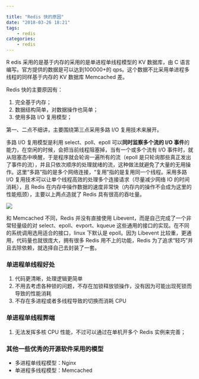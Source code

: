 ```yaml
---

title: "Redis 快的原因"
date: "2018-03-26 18:21"
tags:
    - redis
categories:
    - redis
---
```

R
edis 采用的是基于内存的采用的是单进程单线程模型的 KV 数据库，由 C 语言编写。官方提供的数据是可以达到100000+的 qps。这个数据不比采用单进程多线程的同样基于内存的 KV 数据库 Memcached 差。

Redis 快的主要原因有：

1. 完全基于内存；
2. 数据结构简单，对数据操作也简单；
3. 使用多路 I/O 复用模型；

第一、二点不细讲，主要围绕第三点采用多路 I/O 复用技术来展开。

多路 I/O 复用模型是利用 select、poll、epoll 可以**同时监察多个流的 I/O 事件**的能力，在空闲的时候，会把当前线程阻塞掉，当有一个或多个流有 I/O 事件时，就从阻塞态中唤醒，于是程序就会轮询一遍所有的流（epoll 是只轮询那些真正发出了事件的流），并且只依次顺序的处理就绪的流，这种做法就避免了大量的无用操作。这里“多路”指的是多个网络连接，“复用”指的是复用同一个线程。采用多路 I/O 复用技术可以让单个线程高效的处理多个连接请求（尽量减少网络 IO 的时间消耗），且 Redis 在内存中操作数据的速度非常快（内存内的操作不会成为这里的性能瓶颈），主要以上两点造就了 Redis 具有很高的吞吐量。

![](http://www.syyong.com/usr/uploads/2016/07/3587411016.png)

和 Memcached 不同，Redis 并没有直接使用 Libevent，而是自己完成了一个非常轻量级的对 select、epoll、evport、kqueue 这些通用的接口的实现。在不同的系统调用选用适合的接口，linux 下默认是 epoll。因为 Libevent 比较重，更通用，代码量也就很庞大，拥有很多 Redis 用不上的功能，Redis 为了追求“轻巧”并且去除依赖，就选择自己去封装了一套。

### 单进程单线程好处

1. 代码更清晰，处理逻辑更简单
2. 不用去考虑各种锁的问题，不存在加锁释放锁操作，没有因为可能出现死锁而导致的性能消耗
3. 不存在多进程或者多线程导致的切换而消耗 CPU

### 单进程单线程弊端

1. 无法发挥多核 CPU 性能，不过可以通过在单机开多个 Redis 实例来完善；

### 其他一些优秀的开源软件采用的模型

* 多进程单线程模型：Nginx
* 单进程多线程模型：Memcached
